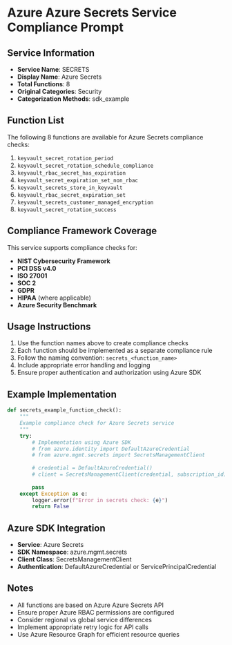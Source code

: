 # Azure Azure Secrets Service Compliance Prompt

## Service Information
- **Service Name**: SECRETS
- **Display Name**: Azure Secrets
- **Total Functions**: 8
- **Original Categories**: Security
- **Categorization Methods**: sdk_example

## Function List
The following 8 functions are available for Azure Secrets compliance checks:

1. `keyvault_secret_rotation_period`
2. `keyvault_secret_rotation_schedule_compliance`
3. `keyvault_rbac_secret_has_expiration`
4. `keyvault_secret_expiration_set_non_rbac`
5. `keyvault_secrets_store_in_keyvault`
6. `keyvault_rbac_secret_expiration_set`
7. `keyvault_secrets_customer_managed_encryption`
8. `keyvault_secret_rotation_success`


## Compliance Framework Coverage
This service supports compliance checks for:
- **NIST Cybersecurity Framework**
- **PCI DSS v4.0**
- **ISO 27001**
- **SOC 2**
- **GDPR**
- **HIPAA** (where applicable)
- **Azure Security Benchmark**

## Usage Instructions
1. Use the function names above to create compliance checks
2. Each function should be implemented as a separate compliance rule
3. Follow the naming convention: `secrets_<function_name>`
4. Include appropriate error handling and logging
5. Ensure proper authentication and authorization using Azure SDK

## Example Implementation
```python
def secrets_example_function_check():
    """
    Example compliance check for Azure Secrets service
    """
    try:
        # Implementation using Azure SDK
        # from azure.identity import DefaultAzureCredential
        # from azure.mgmt.secrets import SecretsManagementClient
        
        # credential = DefaultAzureCredential()
        # client = SecretsManagementClient(credential, subscription_id)
        
        pass
    except Exception as e:
        logger.error(f"Error in secrets check: {e}")
        return False
```

## Azure SDK Integration
- **Service**: Azure Secrets
- **SDK Namespace**: azure.mgmt.secrets
- **Client Class**: SecretsManagementClient
- **Authentication**: DefaultAzureCredential or ServicePrincipalCredential

## Notes
- All functions are based on Azure Azure Secrets API
- Ensure proper Azure RBAC permissions are configured
- Consider regional vs global service differences
- Implement appropriate retry logic for API calls
- Use Azure Resource Graph for efficient resource queries
